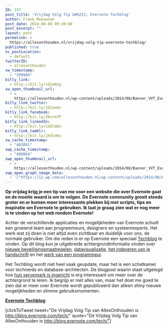 ```yaml
---
ID: 157
post_title: 'Vrijdag Volg Tip &#8211; Evernote Techblog'
author: Frank Meeuwsen
post_date: 2014-08-08 09:30:00
post_excerpt: ""
layout: post
permalink: >
  https://allesonthouden.nl/vrijdag-volg-tip-evernote-techblog/
published: true
nc_postLocation:
  - default
twitterID:
  - allesonthouden
sw_timestamp:
  - "399904"
bitly_link:
  - http://bit.ly/1Q1wNzg
sw_open_thumbnail_url:
  - >
    https://allesonthouden.nl/wp-content/uploads/2014/08/Banner_VVT_EvernoteTechblog1.jpg
bitly_link_twitter:
  - http://bit.ly/1Q1xwAv
bitly_link_facebook:
  - http://bit.ly/20vrmfP
bitly_link_linkedIn:
  - http://bit.ly/1k8lmKn
bitly_link_tumblr:
  - http://bit.ly/1k8lmKo
sw_cache_timestamp:
  - "403891"
swp_cache_timestamp:
  - "408864"
swp_open_thumbnail_url:
  - >
    https://allesonthouden.nl/wp-content/uploads/2014/08/Banner_VVT_EvernoteTechblog1.jpg
swp_open_graph_image_data:
  - '["https://i2.wp.com/allesonthouden.nl/wp-content/uploads/2014/08/Banner_VVT_EvernoteTechblog1.jpg?fit=800%2C400&ssl=1",800,400,false]'
---
```

<strong>Op vrijdag krijg je een tip van me voor een website die over Evernote gaat en de moeite waard is om te volgen. De Evernote community groeit steeds groter en er komen meer interessante plekken bij met scripts, tips en inspiratie om Evernote te gebruiken. Ik laat je graag zien wat er nog meer is te vinden op het web rondom Evernote!</strong>

<!--more-->

Achter de verschillende applicaties en mogelijkheden van Evernote schuilt een groeiend team aan programmeurs, designers en systeemexperts. Het werk wat zij doen is niet altijd even zichtbaar en duidelijk voor ons, de normale gebruiker. Om die reden is er op Evernote een speciaal <a href="http://blog.evernote.com/tech/">Techblog</a> te vinden. Op dit blog kun je uitgebreide achtergrondinformatie vinden over <a href="http://blog.evernote.com/tech/2014/06/24/evernote-new-security-capabilities/">nieuwe beveiligingsmaatregelen</a>, <a href="http://blog.evernote.com/tech/2014/04/28/dashboarding-with-open-source-tools/">datavisualisatie</a>, <a href="http://blog.evernote.com/tech/2014/04/16/indexing-handwritten-images-from-latin-to-cjk/">het indexeren van je handschrift</a> en het <a href="http://blog.evernote.com/tech/2014/06/19/inside-evernote-kevin-fahy/">werk van een programmeur</a>.

Het Techblog wordt niet heel vaak geupdate, maar het is een schatkamer voor technerds en database-architecten. De blogpost waarin staat uitgelegd hoe <a href="http://blog.evernote.com/tech/2011/05/17/architectural-digest/">hun serverpark is ingericht</a> is erg interessant om meer over de achtergrond te leren. Ik begrijp er niet alles van, maar het doet me goed te zien dat er meer over Evernote wordt gepubliceerd dan alleen <em>shiny</em> nieuwe mogelijkheden en slimme gebruiksmomenten.

<strong><a href="http://blog.evernote.com/tech/">Evernote Techblog</a></strong>

[clickToTweet tweet="De Vrijdag Volg Tip van AllesOnthouden is http://blog.evernote.com/tech/" quote="De Vrijdag Volg Tip van AllesOnthouden is http://blog.evernote.com/tech/"]